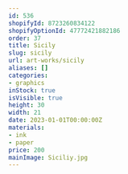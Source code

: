 ```yaml
---
id: 536
shopifyId: 8723260834122
shopifyOptionId: 47772421882186
order: 37
title: Sicily
slug: sicily
url: art-works/sicily
aliases: []
categories:
- graphics
inStock: true
isVisible: true
height: 30
width: 21
date: 2023-01-01T00:00:00Z
materials:
- ink
- paper
price: 200
mainImage: Siciliy.jpg
---
```

